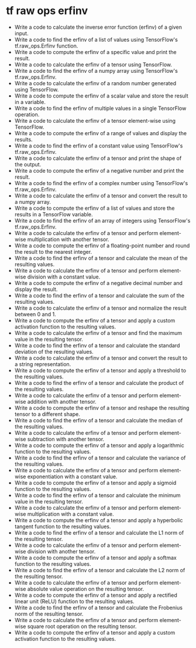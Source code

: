 # tf raw ops erfinv

- Write a code to calculate the inverse error function (erfinv) of a given input.
- Write a code to find the erfinv of a list of values using TensorFlow's tf.raw_ops.Erfinv function.
- Write a code to compute the erfinv of a specific value and print the result.
- Write a code to calculate the erfinv of a tensor using TensorFlow.
- Write a code to find the erfinv of a numpy array using TensorFlow's tf.raw_ops.Erfinv.
- Write a code to calculate the erfinv of a random number generated using TensorFlow.
- Write a code to compute the erfinv of a scalar value and store the result in a variable.
- Write a code to find the erfinv of multiple values in a single TensorFlow operation.
- Write a code to calculate the erfinv of a tensor element-wise using TensorFlow.
- Write a code to compute the erfinv of a range of values and display the results.
- Write a code to find the erfinv of a constant value using TensorFlow's tf.raw_ops.Erfinv.
- Write a code to calculate the erfinv of a tensor and print the shape of the output.
- Write a code to compute the erfinv of a negative number and print the result.
- Write a code to find the erfinv of a complex number using TensorFlow's tf.raw_ops.Erfinv.
- Write a code to calculate the erfinv of a tensor and convert the result to a numpy array.
- Write a code to compute the erfinv of a list of values and store the results in a TensorFlow variable.
- Write a code to find the erfinv of an array of integers using TensorFlow's tf.raw_ops.Erfinv.
- Write a code to calculate the erfinv of a tensor and perform element-wise multiplication with another tensor.
- Write a code to compute the erfinv of a floating-point number and round the result to the nearest integer.
- Write a code to find the erfinv of a tensor and calculate the mean of the resulting values.
- Write a code to calculate the erfinv of a tensor and perform element-wise division with a constant value.
- Write a code to compute the erfinv of a negative decimal number and display the result.
- Write a code to find the erfinv of a tensor and calculate the sum of the resulting values.
- Write a code to calculate the erfinv of a tensor and normalize the result between 0 and 1.
- Write a code to compute the erfinv of a tensor and apply a custom activation function to the resulting values.
- Write a code to calculate the erfinv of a tensor and find the maximum value in the resulting tensor.
- Write a code to find the erfinv of a tensor and calculate the standard deviation of the resulting values.
- Write a code to calculate the erfinv of a tensor and convert the result to a string representation.
- Write a code to compute the erfinv of a tensor and apply a threshold to the resulting values.
- Write a code to find the erfinv of a tensor and calculate the product of the resulting values.
- Write a code to calculate the erfinv of a tensor and perform element-wise addition with another tensor.
- Write a code to compute the erfinv of a tensor and reshape the resulting tensor to a different shape.
- Write a code to find the erfinv of a tensor and calculate the median of the resulting values.
- Write a code to calculate the erfinv of a tensor and perform element-wise subtraction with another tensor.
- Write a code to compute the erfinv of a tensor and apply a logarithmic function to the resulting values.
- Write a code to find the erfinv of a tensor and calculate the variance of the resulting values.
- Write a code to calculate the erfinv of a tensor and perform element-wise exponentiation with a constant value.
- Write a code to compute the erfinv of a tensor and apply a sigmoid function to the resulting values.
- Write a code to find the erfinv of a tensor and calculate the minimum value in the resulting tensor.
- Write a code to calculate the erfinv of a tensor and perform element-wise multiplication with a constant value.
- Write a code to compute the erfinv of a tensor and apply a hyperbolic tangent function to the resulting values.
- Write a code to find the erfinv of a tensor and calculate the L1 norm of the resulting tensor.
- Write a code to calculate the erfinv of a tensor and perform element-wise division with another tensor.
- Write a code to compute the erfinv of a tensor and apply a softmax function to the resulting values.
- Write a code to find the erfinv of a tensor and calculate the L2 norm of the resulting tensor.
- Write a code to calculate the erfinv of a tensor and perform element-wise absolute value operation on the resulting tensor.
- Write a code to compute the erfinv of a tensor and apply a rectified linear unit (ReLU) function to the resulting values.
- Write a code to find the erfinv of a tensor and calculate the Frobenius norm of the resulting tensor.
- Write a code to calculate the erfinv of a tensor and perform element-wise square root operation on the resulting tensor.
- Write a code to compute the erfinv of a tensor and apply a custom activation function to the resulting values.